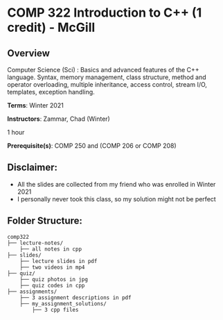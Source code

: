 # COMP 322 Introduction to C++ (1 credit) - McGill

## Overview
Computer Science (Sci) : Basics and advanced features of the C++ language. Syntax, memory management, class structure, method and operator overloading, multiple inheritance, access control, stream I/O, templates, exception handling.

**Terms**: Winter 2021

**Instructors**: Zammar, Chad (Winter)

1 hour

**Prerequisite(s)**: COMP 250 and (COMP 206 or COMP 208)


## Disclaimer:

* All the slides are collected from my friend who was enrolled in Winter 2021 
* I personally never took this class, so my solution might not be perfect

## Folder Structure:

```
comp322
├── lecture-notes/ 
    ├── all notes in cpp
├── slides/
    ├── lecture slides in pdf
    ├── two videos in mp4
├── quiz/
    ├── quiz photos in jpg
    ├── quiz codes in cpp
├── assignments/
    ├── 3 assignment descriptions in pdf
    ├── my_assignment_solutions/
        ├── 3 cpp files
```
